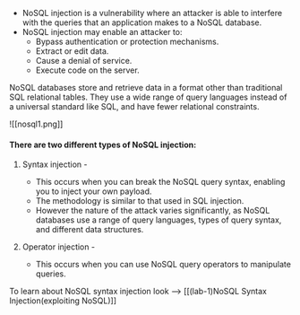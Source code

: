 - NoSQL injection is a vulnerability where an attacker is able to interfere with the queries that an application makes to a NoSQL database.
- NoSQL injection may enable an attacker to:
	- Bypass authentication or protection mechanisms.
	- Extract or edit data.
	- Cause a denial of service.
	- Execute code on the server.

NoSQL databases store and retrieve data in a format other than traditional SQL relational tables. They use a wide range of query languages instead of a universal standard like SQL, and have fewer relational constraints.

![[nosql1.png]]

#### There are two different types of NoSQL injection:

1. Syntax injection - 
	- This occurs when you can break the NoSQL query syntax, enabling you to inject your own payload.
	- The methodology is similar to that used in SQL injection.
	- However the nature of the attack varies significantly, as NoSQL databases use a range of query languages, types of query syntax, and different data structures.

2. Operator injection - 
	- This occurs when you can use NoSQL query operators to manipulate queries.

To learn about NoSQL syntax injection look --> [[(lab-1)NoSQL Syntax Injection(exploiting NoSQL)]]
